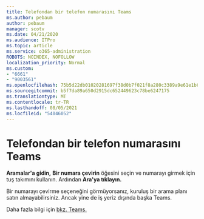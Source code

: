 ```yaml
---
title: Telefondan bir telefon numarasını Teams
ms.author: pebaum
author: pebaum
manager: scotv
ms.date: 04/21/2020
ms.audience: ITPro
ms.topic: article
ms.service: o365-administration
ROBOTS: NOINDEX, NOFOLLOW
localization_priority: Normal
ms.custom:
- "6661"
- "9003561"
ms.openlocfilehash: 75b5d22db01020281697f38d0b7f021f8a280c3389a9e61e1b69d9b002cb8d6e
ms.sourcegitcommit: b5f7da89a650d2915dc652449623c78be6247175
ms.translationtype: MT
ms.contentlocale: tr-TR
ms.lasthandoff: 08/05/2021
ms.locfileid: "54046052"
---
```

# <a name="call-a-phone-number-in-teams"></a>Telefondan bir telefon numarasını Teams

**Aramalar'a gidin,** **Bir numara çevirin** öğesini seçin ve numarayı girmek için tuş takımını kullanın. Ardından **Ara'ya tıklayın.**

Bir numarayı çevirme seçeneğini görmüyorsanız, kuruluş bir arama planı satın almayabilirsiniz. Ancak yine de iş yeriz dışında başka Teams.  

Daha fazla bilgi için [bkz. Teams.](https://support.microsoft.com/office/20d24ace-2851-4c29-8441-30dd2a5cf078)
